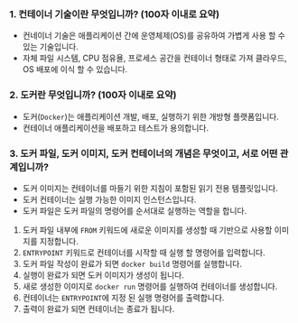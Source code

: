 ### 1. 컨테이너 기술이란 무엇입니까? (100자 이내로 요약)
- 컨네이너 기술은 애플리케이션 간에 운영체제(OS)를 공유하여 가볍게 사용 할 수 있는 기술입니다.
- 자체 파일 시스템, CPU 점유욜, 프로세스 공간을 컨테이너 형태로 가져 클라우드, OS 배포에 이식 할 수 있습니다.


### 2. 도커란 무엇입니까? (100자 이내로 요약)
- 도커(`Docker`)는 애플리케이션 개발, 배포, 실행하기 위한 개방형 플랫폼입니다.
- 컨테이너 애플리케이션을 배포하고 테스트가 용의합니다.

### 3. 도커 파일, 도커 이미지, 도커 컨테이너의 개념은 무엇이고, 서로 어떤 관계입니까?
- 도커 이미지는 컨테이너를 마들기 위한 지침이 포함된 읽기 전용 템플릿입니다.  
- 도커 컨테이너는 실행 가능한 이미지 인스턴스입니다.  
- 도커 파일은 도커 파일의 명령어를 순서대로 실행하는 역할을 합니다.  

1. 도커 파일 내부에 `FROM` 키워드에 새로운 이미지를 생성할 때 기반으로 사용할 이미지를 지정합니다.  
2. `ENTRYPOINT` 키워드로 컨테이너를 시작할 때 실행 할 명령어를 입력합니다.  
3.  도커 파일 작성이 완료가 되면 `docker build` 명령어를 실행합니다.  
4. 실행이 완료가 되면 도커 이미지가 생성이 됩니다.  
5. 새로 생성한 이미지로 `docker run` 명령어를 실행하여 컨테이너를 생성합니다.  
6. 컨테이너는 `ENTRYPOINT`에 지정 된 실행 명령어를 출력합니다.  
7. 출력이 완료가 되면 컨테이너는 종료가 됩니다.  

